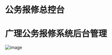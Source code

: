# 公务报修总控台

# 广理公务报修系统后台管理


![image](https://github.com/jianpiao/gwbx_manage/blob/master/gif/gwbx.gif)
